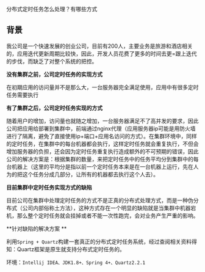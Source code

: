 分布式定时任务怎么处理？有哪些方式

## 背景

我公司是一个快速发展的创业公司，目前有200人，主要业务是旅游和酒店相关的，应用迭代更新周期比较快，因此，开发人员花费了更多的时间去更=跟上迭代的步伐，而缺乏了对整个系统的把控。

**没有集群之前，公司定时任务的实现方式**

在初期应用的访问量并不是那么大，一台服务器完全满足使用，应用中有很多定时任务需要执行

**有了集群之后，公司定时任务实现的方式**

随着用户的增加，访问量也就随之增加，一台服务器满足不了高并发的要求，因此公司把应用给部署到集群中，前端通过nginx代理（应用服务器ip可能是用防火墙进行了隔离，避免了直接使用ip+端口+应用名访问的方式）。在集群环境中，同样的定时任务，在集群中的每台机器都会执行，这样定时任务就会重复执行，不但会增加服务器的负担，还会因为定时任务重复执行造成额外的不可预期的错误，因此公司的解决方案是：根据集群的数量，来把定时任务中的任务平均分到集群中的每台机器上（这里的平均分是指以前一个定时任务本来是在一台机器上运行，先在人为的把这个任务分成几部分，让所有的机器都去执行这个人去）。

**目前集群中定时任务实现方式的缺陷**

目前公司在集群中处理定时任务的方式不是正真的分布式处理方式，而是一种伪分布式（公司内部俗称土方法），这种方式存在一个明显的缺陷就是当集群中机器宕机，那么整个定时任务就会挂掉或者不能一次性跑完，会对业务产生严重的影响。 

**针对缺陷的解决方案 **

利用`Spring + Quartz`构建一套真正的分布式定时任务系统，经过查阅相关资料得知：Quartz框架是原生就支持分布式定时任务的。

环境：`Intellij IDEA、JDK1.8+、Spring 4+、Quartz2.2.1`

 

 